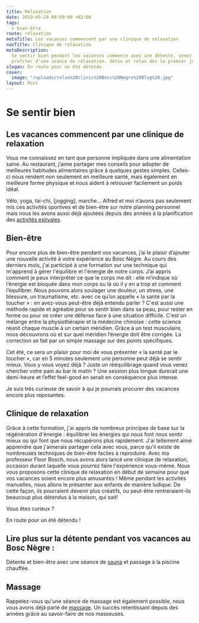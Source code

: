 ```yaml
---
title: Relaxation
date: 2019-05-29 08:59:00 +02:00
tags:
  - bien-être
route: relaxation
metaTitle: Les vacances commencent par une clinique de relaxation
navTitle: Clinique de relaxation
metaDescription:
  Se sentir bien pendant les vacances commence avec une détente, venez
  profiter d'une séance de relaxation. détox et relax dès le prémier jour.
slogan: En route pour un été détendu
cover:
  image: "/uploads/relax%20clinic%20Bosc%20Negre%20Blog%20.jpg"
layout: Post
---
```


# Se sentir bien

## Les vacances commencent par une clinique de relaxation

Vous me connaissez en tant que personne impliquée dans une alimentation saine. Au restaurant, j’aime partager mes conseils pour adopter de meilleures habitudes alimentaires grâce à quelques gestes simples. Celles-ci nous rendent non seulement en meilleure santé, mais également en meilleure forme physique et nous aident à retrouver facilement un poids idéal.

Vélo, yoga, tai-chi, [jogging], marche… Alfred et moi n’avons pas seulement mis ces activités sportives et de bien-être sur notre planning personnel mais nous les avons aussi déjà ajoutées depuis des années à la planification des [activités estivales](/animations/).

## Bien-être

Pour encore plus de bien-être pendant vos vacances, j’ai le plaisir d’ajouter une nouvelle activité à votre expérience au Bosc Nègre.
Au cours des derniers mois, j'ai participé à une formation sur une technique qui m'apprend à gérer l'équilibre et l'énergie de notre corps. J’ai appris comment je peux interpréter ce que le corps me dit : elle m’indique où l’énergie est bloquée dans mon corps ou là où il y en a trop et comment l’équilibrer. Nous pouvons alors soulager une douleur, un stress, une blessure, un traumatisme, etc. avec ce qu’on appelle « la santé par la toucher » : en avez-vous peut-être déjà entendu parler ? C'est aussi une méthode rapide et agréable pour se sentir bien dans sa peau, pour rester en forme ou pour se créer une défense face à une situation difficile.
C'est un mélange entre la physiothérapie et la médecine chinoise : cette science réunit chaque muscle à un certain méridien. Grâce à un test musculaire, nous découvrons où et sur quel méridien l’énergie doit être corrigée. La correction se fait par un simple massage sur des points spécifiques.

Cet été, ce sera un plaisir pour moi de vous présenter « la santé par le toucher », car en 5 minutes seulement une personne peut déjà se sentir mieux. Vous y vous voyez déjà ? Juste un rééquilibrage quand vous venez chercher votre pain au bar le matin ? Une session plus longue durerait une demi-heure et l’effet feel-good en serait en conséquence plus intense.

Je suis très curieuse de savoir à qui je pourrais procurer des vacances encore plus reposantes.

## Clinique de relaxation

Grâce à cette formation, j'ai appris de nombreux principes de base sur la régénération d'énergie : équilibrer les énergies qui nous font nous sentir mieux ou qui font que nous récupérons plus rapidement. J'ai tellement aimé apprendre que j'aimerais partager cela avec vous, parce qu'il existe de nombreuses techniques de bien-être faciles à reproduire. Avec ma professeur Floor Bosch, nous avons alors lancé une clinique de relaxation, occasion durant laquelle vous pourrez faire l'expérience vous-même. Nous vous proposons cette clinique de relaxation en début de semaine pour que vos vacances soient encore plus amusantes ! Même pendant les activités manuelles, nous allons le présenter aux enfants de manière ludique. De cette façon, ils pourraient devenir plus créatifs, ou peut-être rentreraient-ils beaucoup plus détendus à la maison, qui sait!

Vous êtes curieux ?

En route pour un été détendu !

## Lire plus sur la détente pendant vos vacances au Bosc Nègre :

Détente et bien-être avec une séance de [sauna](/sauna/) et passage à la piscine chauffée.

## Massage

Rappelez-vous qu'une séance de massage est également possible, nous vous avons déjà parlé de [massage](/massage/). Un succès retentissant depuis des années grâce au savoir-faire de nos masseuses.
